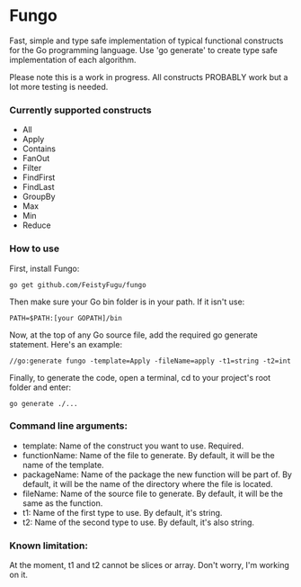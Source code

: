 # Fungo

Fast, simple and type safe implementation of typical functional constructs for the Go programming language. Use 'go generate' to create type safe implementation of each algorithm.

Please note this is a work in progress. All constructs PROBABLY work but a lot more testing is needed.

### Currently supported constructs

- All
- Apply
- Contains
- FanOut
- Filter
- FindFirst
- FindLast
- GroupBy
- Max
- Min
- Reduce

### How to use

First, install Fungo:

`go get github.com/FeistyFugu/fungo`

Then make sure your Go bin folder is in your path. If it isn't use:

 `PATH=$PATH:[your GOPATH]/bin`
 
Now, at the top of any Go source file, add the required go generate statement. Here's an example:
 
`//go:generate fungo -template=Apply -fileName=apply -t1=string -t2=int`

Finally, to generate the code, open a terminal, cd to your project's root folder and enter:

`go generate ./...`

### Command line arguments:

- template: Name of the construct you want to use. Required.
- functionName: Name of the file to generate. By default, it will be the name of the template.
- packageName: Name of the package the new function will be part of. By default, it will be the name of the directory where the file is located.
- fileName: Name of the source file to generate. By default, it will be the same as the function.
- t1: Name of the first type to use. By default, it's string.
- t2: Name of the second type to use. By default, it's also string.

### Known limitation:

At the moment, t1 and t2 cannot be slices or array. Don't worry, I'm working on it.
